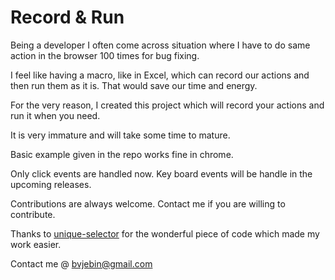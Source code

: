 Record & Run
============

Being a developer I often come across situation where I have to do same action in the browser 100 times for bug fixing.

I feel like having a macro, like in Excel, which can record our actions and then run them as it is.
That would save our time and energy.

For the very reason, I created this project which will record your actions and run it when you need.

It is very immature and will take some time to mature.

Basic example given in the repo works fine in chrome.

Only click events are handled now. Key board events will be handle in the upcoming releases.

Contributions are always welcome. Contact me if you are willing to contribute.

Thanks to [unique-selector](https://github.com/ericclemmons/unique-selector) for the wonderful piece of code which made my work easier. 

Contact me @ bvjebin@gmail.com
